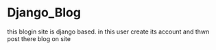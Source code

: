 # Django_Blog


this blogin site is django based.
in this user create its account  and thwn post there blog on site


